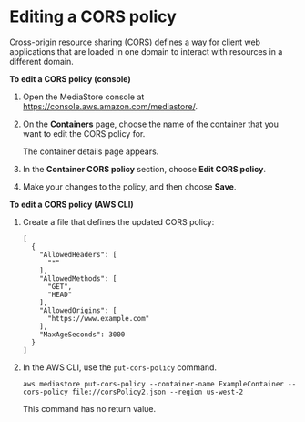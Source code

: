 # Editing a CORS policy<a name="cors-policy-editing"></a>

Cross\-origin resource sharing \(CORS\) defines a way for client web applications that are loaded in one domain to interact with resources in a different domain\.

**To edit a CORS policy \(console\)**

1. Open the MediaStore console at [https://console\.aws\.amazon\.com/mediastore/](https://console.aws.amazon.com/mediastore/)\.

1. On the **Containers** page, choose the name of the container that you want to edit the CORS policy for\.

   The container details page appears\. 

1. In the **Container CORS policy** section, choose **Edit CORS policy**\.

1. Make your changes to the policy, and then choose **Save**\.

**To edit a CORS policy \(AWS CLI\)**

1. Create a file that defines the updated CORS policy:

   ```
   [
     {
       "AllowedHeaders": [
         "*"
       ],
       "AllowedMethods": [
         "GET",
         "HEAD"
       ],
       "AllowedOrigins": [
         "https://www.example.com"
       ],
       "MaxAgeSeconds": 3000
     }
   ]
   ```

1. In the AWS CLI, use the `put-cors-policy` command\.

   ```
   aws mediastore put-cors-policy --container-name ExampleContainer --cors-policy file://corsPolicy2.json --region us-west-2
   ```

   This command has no return value\.